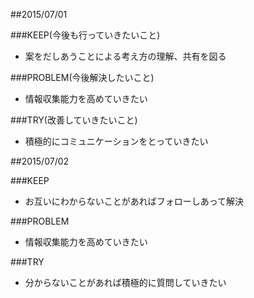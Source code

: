 ##2015/07/01

###KEEP(今後も行っていきたいこと)
 - 案をだしあうことによる考え方の理解、共有を図る

###PROBLEM(今後解決したいこと)
 - 情報収集能力を高めていきたい

###TRY(改善していきたいこと)
 - 積極的にコミュニケーションをとっていきたい

##2015/07/02

###KEEP
 - お互いにわからないことがあればフォローしあって解決

###PROBLEM
 - 情報収集能力を高めていきたい

###TRY 
 - 分からないことがあれば積極的に質問していきたい
